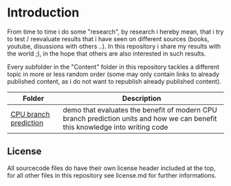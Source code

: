 # Introduction
From time to time i do some "research", by research i hereby mean, that i try to test / reevaluate results that i have seen on different sources (books, youtube, disussions with others ..). In this repository i share my results with the world ;), in the hope that others are also interested in such results.

Every subfolder in the "Content" folder in this repository tackles a different topic in more or less random order (some may only contain links to already published content, as i do not want to republish already published content).


| Folder | Description |
| --- | --- |
| [CPU branch prediction](Content/CPU_branch_prediction_unit) | demo that evaluates the benefit of modern CPU branch prediction units and how we can benefit this knowledge into writing code |


## License
All sourcecode files do have their own license header included at the top, for all other files in this repository see license.md for further informations.
